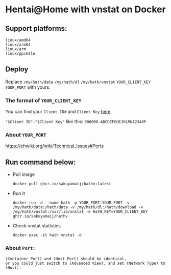 # Hentai@Home with vnstat on Docker

## Support platforms:

	linux/amd64
	linux/arm64
	linux/arm
	linux/ppc64le


## Deploy

Replace `/my/hath/data` `/my/hath/dl` `/my/hath/vnstat` `YOUR_CLIENT_KEY` `YOUR_PORT` with yours.

### The format of `YOUR_CLIENT_KEY`

You can find your `Client ID#` and `Client Key` [here](https://e-hentai.org/hentaiathome.php)

`"$Client ID"-"$Client Key"` like this: `000000-ABCDEFGHIJKLMN1234OP`

### About `YOUR_PORT`

https://ehwiki.org/wiki/Technical_Issues#Ports 

## Run command below:
- Pull image  
  ```
  docker pull ghcr.io/sakuyamaij/hathv:latest
  ```

- Run it  
  ```
  docker run -d --name hath -p YOUR_PORT:YOUR_PORT -v /my/hath/data:/hath/data -v /my/hath/dl:/hath/download -v /my/hath/vnstat:/var/lib/vnstat -e HatH_KEY=YOUR_CLIENT_KEY ghcr.io/sakuyamaij/hathv
  ```

- Check vnstat statistics  
  ```
  docker exec -it hath vnstat -d
  ```

### About `Port:`
	(Container Port) and (Host Port) should be identical, 
	or you could just switch to (Advanced View), and set (Network Type) to (Host).
